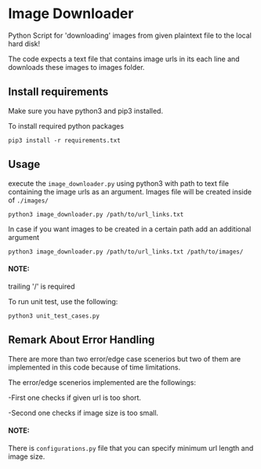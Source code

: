 Image Downloader
============

Python Script for 'downloading' images from given plaintext file to the local hard disk!

The code expects a text file that contains image urls in its each line and downloads these images to images folder. 

Install requirements
-----
Make sure you have python3 and pip3 installed.

To install required python packages 
```
pip3 install -r requirements.txt
```
Usage
-----
execute the ``image_downloader.py`` using python3 with path to text file containing the image urls as an argument. Images file will be created inside of ``./images/``

```
python3 image_downloader.py /path/to/url_links.txt
```
In case if you want images to be created in a certain path add an additional argument

```
python3 image_downloader.py /path/to/url_links.txt /path/to/images/
```
#### NOTE:
trailing '/' is required

To run unit test, use the following:

```
python3 unit_test_cases.py
```
Remark About Error Handling 
-----
There are more than two error/edge case scenerios but two of them are implemented in this code because of time limitations.

The error/edge scenerios implemented are the followings:

-First one checks if given url is too short.

-Second one checks if image size is too small.
#### NOTE:
There is ``configurations.py`` file that you can specify minimum url length and image size.